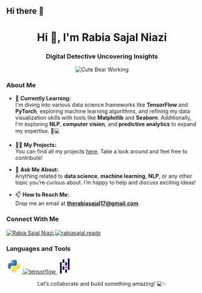 ## Hi there 👋  

<h1 align="center">Hi 👋, I'm Rabia Sajal Niazi</h1>  
<h3 align="center">Digital Detective Uncovering Insights</h3>  

<div align="center">  
  <img src="https://media.giphy.com/media/XUIJbFUUMCKkmICfVI/giphy.gif" alt="Cute Bear Working" width="500" />  
</div>
 

### About Me  

- 🌱 **Currently Learning:**  
  I'm diving into various data science frameworks like **TensorFlow** and **PyTorch**, exploring machine learning algorithms, and refining my data visualization skills with tools like **Matplotlib** and **Seaborn**. Additionally, I'm exploring **NLP**, **computer vision**, and **predictive analytics** to expand my expertise. 🚀💻  

- 👨‍💻 **My Projects:**  
  You can find all my projects [here](https://github.com/rabiasajalcodes). Take a look around and feel free to contribute!  

- 💬 **Ask Me About:**  
  Anything related to **data science**, **machine learning**, **NLP**, or any other topic you’re curious about. I’m happy to help and discuss exciting ideas!  

- 📫 **How to Reach Me:**  
  Drop me an email at **therabiasajal17@gmail.com**.   

### Connect With Me  

<p align="left">  
  <a href="https://www.linkedin.com/in/rabia-sajal-niazi-107400268/" target="blank">  
    <img align="center" src="https://raw.githubusercontent.com/rahuldkjain/github-profile-readme-generator/master/src/images/icons/Social/linked-in-alt.svg" alt="Rabia Sajal Niazi" height="30" width="40" />  
  </a>  
  <a href="https://instagram.com/rabiasajalniazi" target="blank">  
    <img align="center" src="https://raw.githubusercontent.com/rahuldkjain/github-profile-readme-generator/master/src/images/icons/Social/instagram.svg" alt="rabiasajal.reads" height="30" width="40" />  
  </a>  
</p>  

### Languages and Tools  

<p align="left">  
  <a href="https://www.python.org" target="_blank" rel="noreferrer">  
    <img src="https://raw.githubusercontent.com/devicons/devicon/master/icons/python/python-original.svg" alt="python" width="40" height="40"/>  
  </a>  
  <a href="https://www.tensorflow.org" target="_blank" rel="noreferrer">  
    <img src="https://www.vectorlogo.zone/logos/tensorflow/tensorflow-icon.svg" alt="tensorflow" width="40" height="40"/>  
  </a>  
  <a href="https://pandas.pydata.org/" target="_blank" rel="noreferrer">  
    <img src="https://raw.githubusercontent.com/devicons/devicon/2ae2a900d2f041da66e950e4d48052658d850630/icons/pandas/pandas-original.svg" alt="pandas" width="40" height="40"/>  
  </a>  
  <!-- Add other icons here as necessary -->  
</p>  

<div align="center">  
  Let’s collaborate and build something amazing! 💻✨  
</div>  
